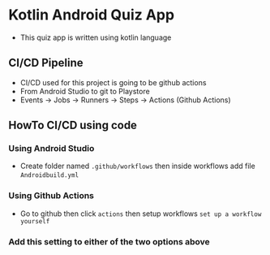 # Kotlin Android Quiz App
- This quiz app is written using kotlin language

## CI/CD Pipeline
- CI/CD used for this project is going to be github actions
- From Android Studio to git to Playstore
- Events -> Jobs -> Runners -> Steps -> Actions (Github Actions)

## HowTo CI/CD using code
### Using Android Studio
- Create folder named `.github/workflows` then inside workflows add file `Androidbuild.yml`    

### Using Github Actions
- Go to github then click `actions` then setup workflows `set up a workflow yourself`

### Add this setting to either of the two options above